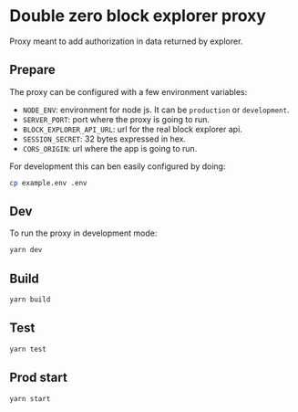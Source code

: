 # Double zero block explorer proxy

Proxy meant to add authorization in data returned by explorer.

## Prepare

The proxy can be configured with a few environment variables:

- `NODE_ENV`: environment for node js. It can be `production` or `development`.
- `SERVER_PORT`: port where the proxy is going to run.
- `BLOCK_EXPLORER_API_URL`: url for the real block explorer api.
- `SESSION_SECRET`: 32 bytes expressed in hex.
- `CORS_ORIGIN`: url where the app is going to run.

For development this can ben easily configured by doing:

``` bash
cp example.env .env
```

## Dev

To run the proxy in development mode:

``` bash
yarn dev
```

## Build

``` bash
yarn build
```

## Test
``` bash
yarn test
```

## Prod start

``` bash
yarn start
```